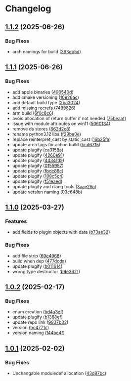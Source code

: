 # Changelog

## [1.1.2](https://github.com/untrustedmodders/plugify-module-python3.12/compare/v1.1.1...v1.1.2) (2025-06-26)


### Bug Fixes

* arch namings for build ([393eb5d](https://github.com/untrustedmodders/plugify-module-python3.12/commit/393eb5d0d068244fa26c27b2dbc41f8b4fa8344b))

## [1.1.1](https://github.com/untrustedmodders/plugify-module-python3.12/compare/v1.1.0...v1.1.1) (2025-06-26)


### Bug Fixes

* add apple binaries ([496540d](https://github.com/untrustedmodders/plugify-module-python3.12/commit/496540d58e3cd1d1794fe3f8933b28a1282392a1))
* add cmake versioning ([10e26ac](https://github.com/untrustedmodders/plugify-module-python3.12/commit/10e26ac8388105172eb7f57e29b5d67d53bd4c10))
* add default build type ([2ba3024](https://github.com/untrustedmodders/plugify-module-python3.12/commit/2ba30246b7aa6cb0588dd5c194f56b81cfedbbf5))
* add missing recrefs ([7499826](https://github.com/untrustedmodders/plugify-module-python3.12/commit/74998268baf4d67cf466a43edc80048058e0da95))
* arm build ([6f0c8c6](https://github.com/untrustedmodders/plugify-module-python3.12/commit/6f0c8c67abb21ad496142cbcf171f0c85fa780b7))
* avoid allocation of return buffer if not needed ([75beaaf](https://github.com/untrustedmodders/plugify-module-python3.12/commit/75beaafd0386a124991f57c7bfc2fd277e3ae389))
* issue with module attributes on win11 ([5060184](https://github.com/untrustedmodders/plugify-module-python3.12/commit/5060184ad46d867074e67b1946c8038b05ec7e30))
* remove ds stores ([662d2c8](https://github.com/untrustedmodders/plugify-module-python3.12/commit/662d2c81ac4a15b49818cc97ced82867afb4dbb1))
* rename python3.12 libs ([f29ba0e](https://github.com/untrustedmodders/plugify-module-python3.12/commit/f29ba0ed31a8b4be8f8a2b80cd99ba058ed91f29))
* replace reinterpret_cast by static_cast ([16b25fa](https://github.com/untrustedmodders/plugify-module-python3.12/commit/16b25fa75c0d639a6adbfcd4a246a6bb89aea8f1))
* update arch tags for action build ([bcd6715](https://github.com/untrustedmodders/plugify-module-python3.12/commit/bcd6715f48e40175092b4ca06b35d5cd7a8e7204))
* update plugify ([ca3158a](https://github.com/untrustedmodders/plugify-module-python3.12/commit/ca3158ae09e29ab60044bd80d76c7f5c67daa5a9))
* update plugify ([4260e91](https://github.com/untrustedmodders/plugify-module-python3.12/commit/4260e911813c344b1b4aa5d3970b70367d5cccd9))
* update plugify ([44341d5](https://github.com/untrustedmodders/plugify-module-python3.12/commit/44341d557f4ccb7302fc4bb5df29715904d4f7df))
* update plugify ([0155957](https://github.com/untrustedmodders/plugify-module-python3.12/commit/0155957b2f6b17e87e8a5a22ae02ce718c382806))
* update plugify ([fbdc88c](https://github.com/untrustedmodders/plugify-module-python3.12/commit/fbdc88cacf32ecf925e78aa9c64b57ae097243f7))
* update plugify ([108c5c4](https://github.com/untrustedmodders/plugify-module-python3.12/commit/108c5c4dcbb8b4ef43e2400b69d72b2abc61a4b8))
* update plugify ([f51eaed](https://github.com/untrustedmodders/plugify-module-python3.12/commit/f51eaede623ee631283fddca69f369569c46edcf))
* update plugify and clang tools ([3aae26c](https://github.com/untrustedmodders/plugify-module-python3.12/commit/3aae26c6ce950d2508038a864e7483784fc9d1e2))
* update version naming ([03c648b](https://github.com/untrustedmodders/plugify-module-python3.12/commit/03c648bde3f8e6fdd32cc373c9fcc6eaec02dc67))

## [1.1.0](https://github.com/untrustedmodders/plugify-module-python3.12/compare/v1.0.2...v1.1.0) (2025-03-27)


### Features

* add fields to plugin objects with data ([b73ae32](https://github.com/untrustedmodders/plugify-module-python3.12/commit/b73ae3295bd700d4fdb6ba1b4447d5b90785879e))


### Bug Fixes

* add file strip ([69e4968](https://github.com/untrustedmodders/plugify-module-python3.12/commit/69e496804d10b63a8bdd1a0c5e472adcd4866f0b))
* build when dep ([477dcda](https://github.com/untrustedmodders/plugify-module-python3.12/commit/477dcda482d631a1af20b701dabc24c210b9a1b1))
* update plugify ([b011614](https://github.com/untrustedmodders/plugify-module-python3.12/commit/b011614488eb83c48af86da7ca6c84d961c57087))
* wrong type destructor ([b6e3621](https://github.com/untrustedmodders/plugify-module-python3.12/commit/b6e362101cb45b4eec2eb7febf96b6a65ad98c77))

## [1.0.2](https://github.com/untrustedmodders/plugify-module-python3.12/compare/v1.0.1...v1.0.2) (2025-02-17)


### Bug Fixes

* enum creation ([bd4a3ef](https://github.com/untrustedmodders/plugify-module-python3.12/commit/bd4a3ef0f2d1250e220dea77b3bac058450c79ee))
* update plugify ([b1388ef](https://github.com/untrustedmodders/plugify-module-python3.12/commit/b1388efa89357ba02fad8fe97546f3077bdb3f25))
* update repo link ([9937b32](https://github.com/untrustedmodders/plugify-module-python3.12/commit/9937b329ff9bc915e8fae76e8a14a0999e08d278))
* version ([bc4771c](https://github.com/untrustedmodders/plugify-module-python3.12/commit/bc4771c5c659f0a35b498654ff9a0295bf016368))
* version naming ([f44be4f](https://github.com/untrustedmodders/plugify-module-python3.12/commit/f44be4fa50f58dacce437b91d43b9e748621cbc4))

## [1.0.1](https://github.com/untrustedmodders/plugify-module-python3.12/compare/v1.0.0...v1.0.1) (2025-02-02)


### Bug Fixes

* Unchangable moduledef allocation ([43d87bc](https://github.com/untrustedmodders/plugify-module-python3.12/commit/43d87bce736465cc7618f8a843ee5169bde3b507))

